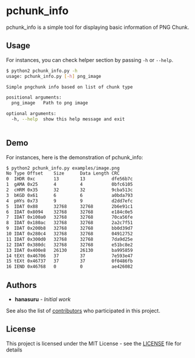# pchunk_info

pchunk_info is a simple tool for displaying basic information of PNG Chunk.


## Usage

For instances, you can check helper section by passing `-h` or `--help`.

```bash
$ python2 pchunk_info.py -h                
usage: pchunk_info.py [-h] png_image

Simple pngchunk info based on list of chunk type

positional arguments:
  png_image   Path to png image

optional arguments:
  -h, --help  show this help message and exit
                                                      
```

## Demo

For instances, here is the demonstration of pchunk_info:

```bash
$ python2 pchunk_info.py examples/image.png
No Type Offset    Size      Data Length CRC
0  IHDR 0xc       13        13          dfe56b7c
1  gAMA 0x25      4         4           0bfc6105
2  cHRM 0x35      32        32          9cba513c
3  bKGD 0x61      6         6           a0bda793
4  pHYs 0x73      9         9           d2dd7efc
5  IDAT 0x88      32768     32768       2b6e91c1
6  IDAT 0x8094    32768     32768       e184c0e5
7  IDAT 0x100a0   32768     32768       70ca56fe
8  IDAT 0x180ac   32768     32768       2a2c7f51
9  IDAT 0x200b8   32768     32768       bb0d39d7
10 IDAT 0x280c4   32768     32768       04912752
11 IDAT 0x300d0   32768     32768       7da9d25e
12 IDAT 0x380dc   32768     32768       e51bc8e2
13 IDAT 0x400e8   26130     26130       ba995859
14 tEXt 0x46706   37        37          7e593e47
15 tEXt 0x46737   37        37          0f0486fb
16 IEND 0x46768   0         0           ae426082

```

## Authors

* **hanasuru** - *Initial work* 

See also the list of [contributors](https://github.com/hanasuru/pchunk_info/contributors) who participated in this project.

## License

This project is licensed under the MIT License - see the [LICENSE](LICENSE) file for details